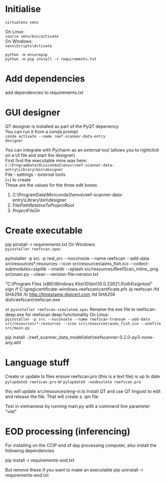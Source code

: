 # Initialise
`virtualenv venv`  

On Linux:  
`source venv/bin/activate`  
On Windows:  
`venv\Scripts\Activate`  

`python -m ensurepip`  
`python -m pip install -r requirements.txt`


# Add dependencies
add dependencies to requirements.txt

# GUI designer  
QT designer is installed as part of the PyQT depenency  
You can run it from a conda prompt  
`conda activate --name reef-scanner-data-entry`  
`designer`

You can integrate with Pycharm as an external tool (allows you to rightclick on a UI file and start the designer)  
First find the executable mine was here:  
`C:\ProgramData\Miniconda3\envs\reef-scanner-data-entry\Library\bin\designer`  
File - settings - external tools  
(+) to create  
These are the values for the three edit boxes  
1. C:\ProgramData\Miniconda3\envs\reef-scanner-data-entry\Library\bin\designer 
1. $FilePathRelativeToProjectRoot$
1. $ProjectFileDir$    

# Create executable  
pip pinstall -r requirements.txt 
On Windows:  
`pyinstaller reefscan.spec`

pyinstaller -p src -p real_src --noconsole --name reefscan --add-data src\resources\*;resources --icon src\resources\aims_fish.ico --collect-submodules=sspilib --onedir --splash src/resources/ReefScan_inline_.png src\main.py --clean --version-file=version.txt

"C:\Program Files (x86)\Windows Kits\10\bin\10.0.22621.0\x64\signtool" sign /f  C:\greg\certificate-windows-reefscan\certificate.pfx /p reefscan /fd SHA256 /tr http://timestamp.digicert.com /td SHA256 dist\reefscan\reefscan.exe  

or
`pyinstaller reefscan-simulated.spec`
Rename the exe file to reefscan-deep.exe for reefscan deep functionality 
On Linux:  
`pyinstaller -p src --noconsole --name reefscan-transom --add-data src/resources/*:resources --icon src\resources\aims_fish.ico --onefile src/main.py`


pip install ..\reef_scanner_data_model\dist\reefscanner-0.2.0-py3-none-any.whl

# Language stuff

Create or update ts files
ensure reefscan.pro (this is a text file) is up to date
`pylupdate5 reefscan.pro`
or 
`pylupdate5 -noobsolete reefscan.pro`

this will update src/resources/eng-vi.ts
Install QT and use QT linguist to edit and release the file. That will create a .qm file 

Test in vietnamese by running main.py with a command line parameter "viet"

# EOD processing (inferencing)
For installing on the CCIP end of day processing computer, also install the following dependencies

pip install -r requirements-eod.txt

But remove these if you want to make an executable
pip uninstall -r requirements-eod.txt

